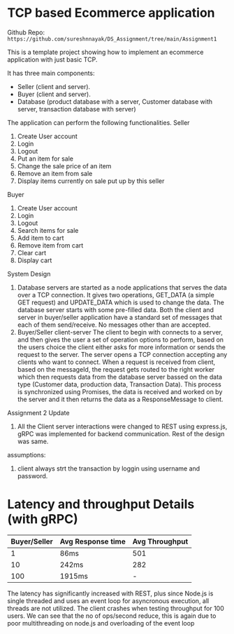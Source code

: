 # TCP based Ecommerce application

Github Repo: `https://github.com/sureshnnayak/DS_Assignment/tree/main/Assignment1`

This is a template project showing how to implement an ecommerce application with just basic TCP.


It has three main components:
- Seller (client and server).
- Buyer (client and server).
- Database (product database with a server, Customer database with server, transaction database with server)

The application can perform the following functionalities.
Seller
1. Create User account
2. Login
3. Logout
4. Put an item for sale
5. Change the sale price of an item
6. Remove an item from sale
7. Display items currently on sale put up by this seller

Buyer
1. Create User account
2. Login
3. Logout
4. Search items for sale
5. Add item to cart
6. Remove item from cart
7. Clear cart
8. Display cart

System Design
1. Database servers are started as a node applications that serves the data over a TCP connection. It gives two operations, GET_DATA (a simple GET request) and UPDATE_DATA which is used to change the data. The database server starts with some pre-filled data. Both the client and server in buyer/seller application have a standard set of messages that each of them send/receive. No messages other than are accepted.
2. Buyer/Seller client-server
The client to begin with connects to a server, and then gives the user a set of operation options to perform, based on the users choice the client either asks for more information or sends the request to the server. The server opens a TCP connection accepting any clients who want to connect. When a request is received from client, based on the messageId, the request gets routed to the right worker which then requests data from the database server bassed on the data type (Customer data, production data, Transaction Data). This process is synchronized using Promises, the data is received and worked on by the server and it then returns the data as a ResponseMessage to client.

Assignment 2 Update
1. All the Client server interactions were changed to REST using express.js, gRPC was implemented for backend communication. Rest of the design was same.


assumptions:
1. client always strt the transaction by loggin using username and password.

# Latency  and throughput Details (with gRPC)

|Buyer/Seller|Avg Response time|Avg Throughput|
| --- | --- | --- | 
|1|86ms|501|
|10|242ms|282|
|100|1915ms|-|

The latency has significantly increased with REST, plus since Node.js is single threaded and uses an event loop for asyncronous execution, all threads are not utilized. 
The client crashes when testing throughput for 100 users. 
We can see that the no of ops/second reduce, this is again due to poor multithreading on node.js and overloading of the event loop